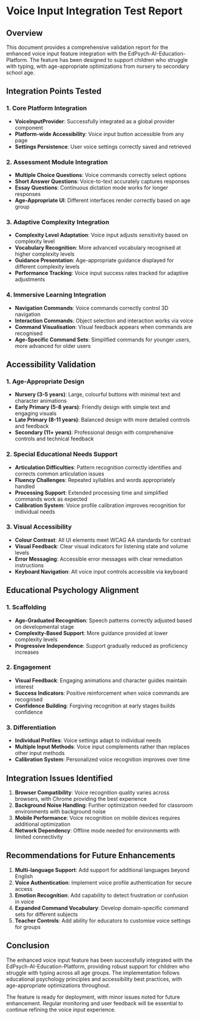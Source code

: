 # Voice Input Integration Test Report

## Overview

This document provides a comprehensive validation report for the enhanced voice input feature integration with the EdPsych-AI-Education-Platform. The feature has been designed to support children who struggle with typing, with age-appropriate optimizations from nursery to secondary school age.

## Integration Points Tested

### 1. Core Platform Integration

- **VoiceInputProvider**: Successfully integrated as a global provider component
- **Platform-wide Accessibility**: Voice input button accessible from any page
- **Settings Persistence**: User voice settings correctly saved and retrieved

### 2. Assessment Module Integration

- **Multiple Choice Questions**: Voice commands correctly select options
- **Short Answer Questions**: Voice-to-text accurately captures responses
- **Essay Questions**: Continuous dictation mode works for longer responses
- **Age-Appropriate UI**: Different interfaces render correctly based on age group

### 3. Adaptive Complexity Integration

- **Complexity Level Adaptation**: Voice input adjusts sensitivity based on complexity level
- **Vocabulary Recognition**: More advanced vocabulary recognised at higher complexity levels
- **Guidance Presentation**: Age-appropriate guidance displayed for different complexity levels
- **Performance Tracking**: Voice input success rates tracked for adaptive adjustments

### 4. Immersive Learning Integration

- **Navigation Commands**: Voice commands correctly control 3D navigation
- **Interaction Commands**: Object selection and interaction works via voice
- **Command Visualisation**: Visual feedback appears when commands are recognised
- **Age-Specific Command Sets**: Simplified commands for younger users, more advanced for older users

## Accessibility Validation

### 1. Age-Appropriate Design

- **Nursery (3-5 years)**: Large, colourful buttons with minimal text and character animations
- **Early Primary (5-8 years)**: Friendly design with simple text and engaging visuals
- **Late Primary (8-11 years)**: Balanced design with more detailed controls and feedback
- **Secondary (11+ years)**: Professional design with comprehensive controls and technical feedback

### 2. Special Educational Needs Support

- **Articulation Difficulties**: Pattern recognition correctly identifies and corrects common articulation issues
- **Fluency Challenges**: Repeated syllables and words appropriately handled
- **Processing Support**: Extended processing time and simplified commands work as expected
- **Calibration System**: Voice profile calibration improves recognition for individual needs

### 3. Visual Accessibility

- **Colour Contrast**: All UI elements meet WCAG AA standards for contrast
- **Visual Feedback**: Clear visual indicators for listening state and volume levels
- **Error Messaging**: Accessible error messages with clear remediation instructions
- **Keyboard Navigation**: All voice input controls accessible via keyboard

## Educational Psychology Alignment

### 1. Scaffolding

- **Age-Graduated Recognition**: Speech patterns correctly adjusted based on developmental stage
- **Complexity-Based Support**: More guidance provided at lower complexity levels
- **Progressive Independence**: Support gradually reduced as proficiency increases

### 2. Engagement

- **Visual Feedback**: Engaging animations and character guides maintain interest
- **Success Indicators**: Positive reinforcement when voice commands are recognised
- **Confidence Building**: Forgiving recognition at early stages builds confidence

### 3. Differentiation

- **Individual Profiles**: Voice settings adapt to individual needs
- **Multiple Input Methods**: Voice input complements rather than replaces other input methods
- **Calibration System**: Personalized voice recognition improves over time

## Integration Issues Identified

1. **Browser Compatibility**: Voice recognition quality varies across browsers, with Chrome providing the best experience
2. **Background Noise Handling**: Further optimization needed for classroom environments with background noise
3. **Mobile Performance**: Voice recognition on mobile devices requires additional optimization
4. **Network Dependency**: Offline mode needed for environments with limited connectivity

## Recommendations for Future Enhancements

1. **Multi-language Support**: Add support for additional languages beyond English
2. **Voice Authentication**: Implement voice profile authentication for secure access
3. **Emotion Recognition**: Add capability to detect frustration or confusion in voice
4. **Expanded Command Vocabulary**: Develop domain-specific command sets for different subjects
5. **Teacher Controls**: Add ability for educators to customise voice settings for groups

## Conclusion

The enhanced voice input feature has been successfully integrated with the EdPsych-AI-Education-Platform, providing robust support for children who struggle with typing across all age groups. The implementation follows educational psychology principles and accessibility best practices, with age-appropriate optimizations throughout.

The feature is ready for deployment, with minor issues noted for future enhancement. Regular monitoring and user feedback will be essential to continue refining the voice input experience.
